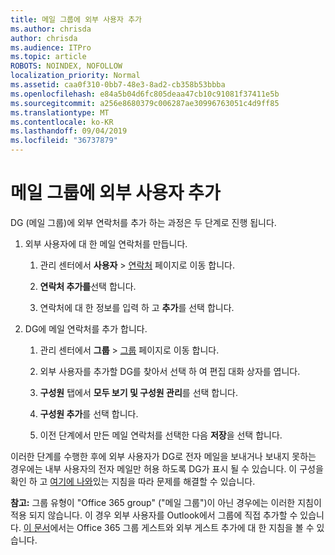 ```yaml
---
title: 메일 그룹에 외부 사용자 추가
ms.author: chrisda
author: chrisda
ms.audience: ITPro
ms.topic: article
ROBOTS: NOINDEX, NOFOLLOW
localization_priority: Normal
ms.assetid: caa0f310-0bb7-48e3-8ad2-cb358b53bbba
ms.openlocfilehash: e84a5b04d6fc805deaa47cb10c91081f37411e5b
ms.sourcegitcommit: a256e8680379c006287ae30996763051c4d9ff85
ms.translationtype: MT
ms.contentlocale: ko-KR
ms.lasthandoff: 09/04/2019
ms.locfileid: "36737879"
---
```

# <a name="add-external-users-to-a-distribution-group"></a>메일 그룹에 외부 사용자 추가

DG (메일 그룹)에 외부 연락처를 추가 하는 과정은 두 단계로 진행 됩니다.
  
1. 외부 사용자에 대 한 메일 연락처를 만듭니다.
    
    1. 관리 센터에서 **사용자** > [연락처](https://admin.microsoft.com/adminportal/home#/Contact) 페이지로 이동 합니다. 
    
    2. **연락처 추가를**선택 합니다.
    
    3. 연락처에 대 한 정보를 입력 하 고 **추가**를 선택 합니다.
    
2. DG에 메일 연락처를 추가 합니다.
    
    1. 관리 센터에서 **그룹** > [그룹](https://admin.microsoft.com/adminportal/home#/groups) 페이지로 이동 합니다. 
    
    2. 외부 사용자를 추가할 DG를 찾아서 선택 하 여 편집 대화 상자를 엽니다.
    
    3. **구성원** 탭에서 **모두 보기 및 구성원 관리**를 선택 합니다. 
    
    4. **구성원 추가**를 선택 합니다.
    
    5. 이전 단계에서 만든 메일 연락처를 선택한 다음 **저장**을 선택 합니다.
    
이러한 단계를 수행한 후에 외부 사용자가 DG로 전자 메일을 보내거나 보내지 못하는 경우에는 내부 사용자의 전자 메일만 허용 하도록 DG가 표시 될 수 있습니다. 이 구성을 확인 하 고 [여기에 나와](https://docs.microsoft.com/exchange/mail-flow-best-practices/non-delivery-reports-in-exchange-online/fix-error-code-5-7-133-in-exchange-online)있는 지침을 따라 문제를 해결할 수 있습니다.
  
 **참고:** 그룹 유형이 "Office 365 group" ("메일 그룹")이 아닌 경우에는 이러한 지침이 적용 되지 않습니다. 이 경우 외부 사용자를 Outlook에서 그룹에 직접 추가할 수 있습니다. [이 문서](https://support.office.com/article/Guest-access-in-Office-365-Groups-bfc7a840-868f-4fd6-a390-f347bf51aff6.aspx)에서는 Office 365 그룹 게스트와 외부 게스트 추가에 대 한 지침을 볼 수 있습니다.
  